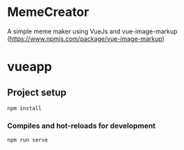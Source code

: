 # MemeCreator
A simple meme maker using VueJs and vue-image-markup (https://www.npmjs.com/package/vue-image-markup)

# vueapp

## Project setup
```
npm install
```

### Compiles and hot-reloads for development
```
npm run serve
